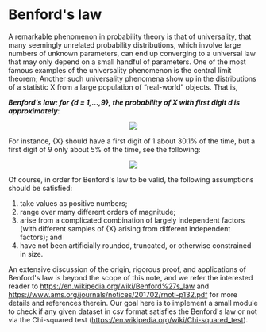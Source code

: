 # Benford's law 

A remarkable phenomenon in probability theory is that of universality, that many seemingly unrelated probability distributions, which involve large numbers of unknown parameters, can end up converging to a universal law that may only depend on a small handful of parameters. One of the most famous examples of the universality phenomenon is the central limit theorem; Another such universality phenomena show up in the distributions of a statistic X from a large population of “real-world” objects. That is,

_**Benford's law: for {d = 1,...,9}, the probability of X with first digit d is approximately**_:

<p align="center">
  <img src="https://github.com/tianbo137/Miscellaneous/benford_law_check/blob/main/26461e7841d135d327aa7d0f914236862e890e7b.png">
</p>

For instance, {X} should have a first digit of 1 about 30.1% of the time, but a first digit of 9 only about 5% of the time, see the following:
<p align="center">
  <img src="https://github.com/tianbo137/Miscellaneous/benford_law_check/blob/main/0*aEKtSyYHDtAZ5Crq.gif">
</p>

Of course, in order for Benford's law to be valid, the following assumptions should be satisfied:
1. take values as positive numbers;
2. range over many different orders of magnitude;
3. arise from a complicated combination of largely independent factors (with different samples of {X} arising from different independent factors); and
4. have not been artificially rounded, truncated, or otherwise constrained in size.

An extensive discussion of the origin, rigorous proof, and applications of Benford's law is beyond the scope of this note, and we refer the interested reader to https://en.wikipedia.org/wiki/Benford%27s_law and https://www.ams.org/journals/notices/201702/rnoti-p132.pdf for more details and references therein. Our goal here is to implement a small module to check if any given dataset in csv format satisfies the Benford's law or not via the Chi-squared test (https://en.wikipedia.org/wiki/Chi-squared_test).
